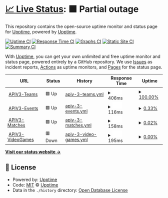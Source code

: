 # [📈 Live Status](https://demo.upptime.js.org): <!--live status--> **🟧 Partial outage**

This repository contains the open-source uptime monitor and status page for [Upptime](https://upptime.js.org), powered by [Upptime](https://github.com/upptime/upptime).

[![Uptime CI](https://github.com/upptime/upptime/workflows/Uptime%20CI/badge.svg)](https://github.com/upptime/upptime/actions?query=workflow%3A%22Uptime+CI%22)
[![Response Time CI](https://github.com/upptime/upptime/workflows/Response%20Time%20CI/badge.svg)](https://github.com/upptime/upptime/actions?query=workflow%3A%22Response+Time+CI%22)
[![Graphs CI](https://github.com/upptime/upptime/workflows/Graphs%20CI/badge.svg)](https://github.com/upptime/upptime/actions?query=workflow%3A%22Graphs+CI%22)
[![Static Site CI](https://github.com/upptime/upptime/workflows/Static%20Site%20CI/badge.svg)](https://github.com/upptime/upptime/actions?query=workflow%3A%22Static+Site+CI%22)
[![Summary CI](https://github.com/upptime/upptime/workflows/Summary%20CI/badge.svg)](https://github.com/upptime/upptime/actions?query=workflow%3A%22Summary+CI%22)

With [Upptime](https://upptime.js.org), you can get your own unlimited and free uptime monitor and status page, powered entirely by a GitHub repository. We use [Issues](https://github.com/upptime/upptime/issues) as incident reports, [Actions](https://github.com/upptime/upptime/actions) as uptime monitors, and [Pages](https://demo.upptime.js.org) for the status page.

<!--start: status pages-->
<!-- This summary is generated by Upptime (https://github.com/upptime/upptime) -->
<!-- Do not edit this manually, your changes will be overwritten -->
<!-- prettier-ignore -->
| URL | Status | History | Response Time | Uptime |
| --- | ------ | ------- | ------------- | ------ |
| <img alt="" src="https://favicons.githubusercontent.com/apiv3.esports-data-provider.com" height="13"> [APIV3-Teams](https://apiv3.esports-data-provider.com/teams) | 🟩 Up | [apiv-3-teams.yml](https://github.com/Minibouts/StatusAPI/commits/HEAD/history/apiv-3-teams.yml) | <details><summary><img alt="Response time graph" src="./graphs/apiv-3-teams/response-time-week.png" height="20"> 406ms</summary><br><a href="https://demo.upptime.js.org/history/apiv-3-teams"><img alt="Response time 406" src="https://img.shields.io/endpoint?url=https%3A%2F%2Fraw.githubusercontent.com%2FMinibouts%2FStatusAPI%2FHEAD%2Fapi%2Fapiv-3-teams%2Fresponse-time.json"></a><br><a href="https://demo.upptime.js.org/history/apiv-3-teams"><img alt="24-hour response time 406" src="https://img.shields.io/endpoint?url=https%3A%2F%2Fraw.githubusercontent.com%2FMinibouts%2FStatusAPI%2FHEAD%2Fapi%2Fapiv-3-teams%2Fresponse-time-day.json"></a><br><a href="https://demo.upptime.js.org/history/apiv-3-teams"><img alt="7-day response time 406" src="https://img.shields.io/endpoint?url=https%3A%2F%2Fraw.githubusercontent.com%2FMinibouts%2FStatusAPI%2FHEAD%2Fapi%2Fapiv-3-teams%2Fresponse-time-week.json"></a><br><a href="https://demo.upptime.js.org/history/apiv-3-teams"><img alt="30-day response time 406" src="https://img.shields.io/endpoint?url=https%3A%2F%2Fraw.githubusercontent.com%2FMinibouts%2FStatusAPI%2FHEAD%2Fapi%2Fapiv-3-teams%2Fresponse-time-month.json"></a><br><a href="https://demo.upptime.js.org/history/apiv-3-teams"><img alt="1-year response time 406" src="https://img.shields.io/endpoint?url=https%3A%2F%2Fraw.githubusercontent.com%2FMinibouts%2FStatusAPI%2FHEAD%2Fapi%2Fapiv-3-teams%2Fresponse-time-year.json"></a></details> | <details><summary><a href="https://demo.upptime.js.org/history/apiv-3-teams">100.00%</a></summary><a href="https://demo.upptime.js.org/history/apiv-3-teams"><img alt="All-time uptime 100.00%" src="https://img.shields.io/endpoint?url=https%3A%2F%2Fraw.githubusercontent.com%2FMinibouts%2FStatusAPI%2FHEAD%2Fapi%2Fapiv-3-teams%2Fuptime.json"></a><br><a href="https://demo.upptime.js.org/history/apiv-3-teams"><img alt="24-hour uptime 100.00%" src="https://img.shields.io/endpoint?url=https%3A%2F%2Fraw.githubusercontent.com%2FMinibouts%2FStatusAPI%2FHEAD%2Fapi%2Fapiv-3-teams%2Fuptime-day.json"></a><br><a href="https://demo.upptime.js.org/history/apiv-3-teams"><img alt="7-day uptime 100.00%" src="https://img.shields.io/endpoint?url=https%3A%2F%2Fraw.githubusercontent.com%2FMinibouts%2FStatusAPI%2FHEAD%2Fapi%2Fapiv-3-teams%2Fuptime-week.json"></a><br><a href="https://demo.upptime.js.org/history/apiv-3-teams"><img alt="30-day uptime 100.00%" src="https://img.shields.io/endpoint?url=https%3A%2F%2Fraw.githubusercontent.com%2FMinibouts%2FStatusAPI%2FHEAD%2Fapi%2Fapiv-3-teams%2Fuptime-month.json"></a><br><a href="https://demo.upptime.js.org/history/apiv-3-teams"><img alt="1-year uptime 100.00%" src="https://img.shields.io/endpoint?url=https%3A%2F%2Fraw.githubusercontent.com%2FMinibouts%2FStatusAPI%2FHEAD%2Fapi%2Fapiv-3-teams%2Fuptime-year.json"></a></details>
| <img alt="" src="https://favicons.githubusercontent.com/apiv3.esports-data-provider.com" height="13"> [APIV3-Events](https://apiv3.esports-data-provider.com/events) | 🟩 Up | [apiv-3-events.yml](https://github.com/Minibouts/StatusAPI/commits/HEAD/history/apiv-3-events.yml) | <details><summary><img alt="Response time graph" src="./graphs/apiv-3-events/response-time-week.png" height="20"> 116ms</summary><br><a href="https://demo.upptime.js.org/history/apiv-3-events"><img alt="Response time 116" src="https://img.shields.io/endpoint?url=https%3A%2F%2Fraw.githubusercontent.com%2FMinibouts%2FStatusAPI%2FHEAD%2Fapi%2Fapiv-3-events%2Fresponse-time.json"></a><br><a href="https://demo.upptime.js.org/history/apiv-3-events"><img alt="24-hour response time 116" src="https://img.shields.io/endpoint?url=https%3A%2F%2Fraw.githubusercontent.com%2FMinibouts%2FStatusAPI%2FHEAD%2Fapi%2Fapiv-3-events%2Fresponse-time-day.json"></a><br><a href="https://demo.upptime.js.org/history/apiv-3-events"><img alt="7-day response time 116" src="https://img.shields.io/endpoint?url=https%3A%2F%2Fraw.githubusercontent.com%2FMinibouts%2FStatusAPI%2FHEAD%2Fapi%2Fapiv-3-events%2Fresponse-time-week.json"></a><br><a href="https://demo.upptime.js.org/history/apiv-3-events"><img alt="30-day response time 116" src="https://img.shields.io/endpoint?url=https%3A%2F%2Fraw.githubusercontent.com%2FMinibouts%2FStatusAPI%2FHEAD%2Fapi%2Fapiv-3-events%2Fresponse-time-month.json"></a><br><a href="https://demo.upptime.js.org/history/apiv-3-events"><img alt="1-year response time 116" src="https://img.shields.io/endpoint?url=https%3A%2F%2Fraw.githubusercontent.com%2FMinibouts%2FStatusAPI%2FHEAD%2Fapi%2Fapiv-3-events%2Fresponse-time-year.json"></a></details> | <details><summary><a href="https://demo.upptime.js.org/history/apiv-3-events">0.33%</a></summary><a href="https://demo.upptime.js.org/history/apiv-3-events"><img alt="All-time uptime 0.33%" src="https://img.shields.io/endpoint?url=https%3A%2F%2Fraw.githubusercontent.com%2FMinibouts%2FStatusAPI%2FHEAD%2Fapi%2Fapiv-3-events%2Fuptime.json"></a><br><a href="https://demo.upptime.js.org/history/apiv-3-events"><img alt="24-hour uptime 0.33%" src="https://img.shields.io/endpoint?url=https%3A%2F%2Fraw.githubusercontent.com%2FMinibouts%2FStatusAPI%2FHEAD%2Fapi%2Fapiv-3-events%2Fuptime-day.json"></a><br><a href="https://demo.upptime.js.org/history/apiv-3-events"><img alt="7-day uptime 0.33%" src="https://img.shields.io/endpoint?url=https%3A%2F%2Fraw.githubusercontent.com%2FMinibouts%2FStatusAPI%2FHEAD%2Fapi%2Fapiv-3-events%2Fuptime-week.json"></a><br><a href="https://demo.upptime.js.org/history/apiv-3-events"><img alt="30-day uptime 0.33%" src="https://img.shields.io/endpoint?url=https%3A%2F%2Fraw.githubusercontent.com%2FMinibouts%2FStatusAPI%2FHEAD%2Fapi%2Fapiv-3-events%2Fuptime-month.json"></a><br><a href="https://demo.upptime.js.org/history/apiv-3-events"><img alt="1-year uptime 0.33%" src="https://img.shields.io/endpoint?url=https%3A%2F%2Fraw.githubusercontent.com%2FMinibouts%2FStatusAPI%2FHEAD%2Fapi%2Fapiv-3-events%2Fuptime-year.json"></a></details>
| <img alt="" src="https://favicons.githubusercontent.com/apiv3.esports-data-provider.com" height="13"> [APIV3-Matches](https://apiv3.esports-data-provider.com/matches) | 🟩 Up | [apiv-3-matches.yml](https://github.com/Minibouts/StatusAPI/commits/HEAD/history/apiv-3-matches.yml) | <details><summary><img alt="Response time graph" src="./graphs/apiv-3-matches/response-time-week.png" height="20"> 158ms</summary><br><a href="https://demo.upptime.js.org/history/apiv-3-matches"><img alt="Response time 158" src="https://img.shields.io/endpoint?url=https%3A%2F%2Fraw.githubusercontent.com%2FMinibouts%2FStatusAPI%2FHEAD%2Fapi%2Fapiv-3-matches%2Fresponse-time.json"></a><br><a href="https://demo.upptime.js.org/history/apiv-3-matches"><img alt="24-hour response time 158" src="https://img.shields.io/endpoint?url=https%3A%2F%2Fraw.githubusercontent.com%2FMinibouts%2FStatusAPI%2FHEAD%2Fapi%2Fapiv-3-matches%2Fresponse-time-day.json"></a><br><a href="https://demo.upptime.js.org/history/apiv-3-matches"><img alt="7-day response time 158" src="https://img.shields.io/endpoint?url=https%3A%2F%2Fraw.githubusercontent.com%2FMinibouts%2FStatusAPI%2FHEAD%2Fapi%2Fapiv-3-matches%2Fresponse-time-week.json"></a><br><a href="https://demo.upptime.js.org/history/apiv-3-matches"><img alt="30-day response time 158" src="https://img.shields.io/endpoint?url=https%3A%2F%2Fraw.githubusercontent.com%2FMinibouts%2FStatusAPI%2FHEAD%2Fapi%2Fapiv-3-matches%2Fresponse-time-month.json"></a><br><a href="https://demo.upptime.js.org/history/apiv-3-matches"><img alt="1-year response time 158" src="https://img.shields.io/endpoint?url=https%3A%2F%2Fraw.githubusercontent.com%2FMinibouts%2FStatusAPI%2FHEAD%2Fapi%2Fapiv-3-matches%2Fresponse-time-year.json"></a></details> | <details><summary><a href="https://demo.upptime.js.org/history/apiv-3-matches">0.02%</a></summary><a href="https://demo.upptime.js.org/history/apiv-3-matches"><img alt="All-time uptime 0.02%" src="https://img.shields.io/endpoint?url=https%3A%2F%2Fraw.githubusercontent.com%2FMinibouts%2FStatusAPI%2FHEAD%2Fapi%2Fapiv-3-matches%2Fuptime.json"></a><br><a href="https://demo.upptime.js.org/history/apiv-3-matches"><img alt="24-hour uptime 0.02%" src="https://img.shields.io/endpoint?url=https%3A%2F%2Fraw.githubusercontent.com%2FMinibouts%2FStatusAPI%2FHEAD%2Fapi%2Fapiv-3-matches%2Fuptime-day.json"></a><br><a href="https://demo.upptime.js.org/history/apiv-3-matches"><img alt="7-day uptime 0.02%" src="https://img.shields.io/endpoint?url=https%3A%2F%2Fraw.githubusercontent.com%2FMinibouts%2FStatusAPI%2FHEAD%2Fapi%2Fapiv-3-matches%2Fuptime-week.json"></a><br><a href="https://demo.upptime.js.org/history/apiv-3-matches"><img alt="30-day uptime 0.02%" src="https://img.shields.io/endpoint?url=https%3A%2F%2Fraw.githubusercontent.com%2FMinibouts%2FStatusAPI%2FHEAD%2Fapi%2Fapiv-3-matches%2Fuptime-month.json"></a><br><a href="https://demo.upptime.js.org/history/apiv-3-matches"><img alt="1-year uptime 0.02%" src="https://img.shields.io/endpoint?url=https%3A%2F%2Fraw.githubusercontent.com%2FMinibouts%2FStatusAPI%2FHEAD%2Fapi%2Fapiv-3-matches%2Fuptime-year.json"></a></details>
| <img alt="" src="https://favicons.githubusercontent.com/apiv3.esports-data-provider.com" height="13"> [APIV3-VideoGames](https://apiv3.esports-data-provider.com/videogames) | 🟥 Down | [apiv-3-video-games.yml](https://github.com/Minibouts/StatusAPI/commits/HEAD/history/apiv-3-video-games.yml) | <details><summary><img alt="Response time graph" src="./graphs/apiv-3-video-games/response-time-week.png" height="20"> 195ms</summary><br><a href="https://demo.upptime.js.org/history/apiv-3-video-games"><img alt="Response time 195" src="https://img.shields.io/endpoint?url=https%3A%2F%2Fraw.githubusercontent.com%2FMinibouts%2FStatusAPI%2FHEAD%2Fapi%2Fapiv-3-video-games%2Fresponse-time.json"></a><br><a href="https://demo.upptime.js.org/history/apiv-3-video-games"><img alt="24-hour response time 195" src="https://img.shields.io/endpoint?url=https%3A%2F%2Fraw.githubusercontent.com%2FMinibouts%2FStatusAPI%2FHEAD%2Fapi%2Fapiv-3-video-games%2Fresponse-time-day.json"></a><br><a href="https://demo.upptime.js.org/history/apiv-3-video-games"><img alt="7-day response time 195" src="https://img.shields.io/endpoint?url=https%3A%2F%2Fraw.githubusercontent.com%2FMinibouts%2FStatusAPI%2FHEAD%2Fapi%2Fapiv-3-video-games%2Fresponse-time-week.json"></a><br><a href="https://demo.upptime.js.org/history/apiv-3-video-games"><img alt="30-day response time 195" src="https://img.shields.io/endpoint?url=https%3A%2F%2Fraw.githubusercontent.com%2FMinibouts%2FStatusAPI%2FHEAD%2Fapi%2Fapiv-3-video-games%2Fresponse-time-month.json"></a><br><a href="https://demo.upptime.js.org/history/apiv-3-video-games"><img alt="1-year response time 195" src="https://img.shields.io/endpoint?url=https%3A%2F%2Fraw.githubusercontent.com%2FMinibouts%2FStatusAPI%2FHEAD%2Fapi%2Fapiv-3-video-games%2Fresponse-time-year.json"></a></details> | <details><summary><a href="https://demo.upptime.js.org/history/apiv-3-video-games">0.00%</a></summary><a href="https://demo.upptime.js.org/history/apiv-3-video-games"><img alt="All-time uptime 0.00%" src="https://img.shields.io/endpoint?url=https%3A%2F%2Fraw.githubusercontent.com%2FMinibouts%2FStatusAPI%2FHEAD%2Fapi%2Fapiv-3-video-games%2Fuptime.json"></a><br><a href="https://demo.upptime.js.org/history/apiv-3-video-games"><img alt="24-hour uptime 0.00%" src="https://img.shields.io/endpoint?url=https%3A%2F%2Fraw.githubusercontent.com%2FMinibouts%2FStatusAPI%2FHEAD%2Fapi%2Fapiv-3-video-games%2Fuptime-day.json"></a><br><a href="https://demo.upptime.js.org/history/apiv-3-video-games"><img alt="7-day uptime 0.00%" src="https://img.shields.io/endpoint?url=https%3A%2F%2Fraw.githubusercontent.com%2FMinibouts%2FStatusAPI%2FHEAD%2Fapi%2Fapiv-3-video-games%2Fuptime-week.json"></a><br><a href="https://demo.upptime.js.org/history/apiv-3-video-games"><img alt="30-day uptime 0.00%" src="https://img.shields.io/endpoint?url=https%3A%2F%2Fraw.githubusercontent.com%2FMinibouts%2FStatusAPI%2FHEAD%2Fapi%2Fapiv-3-video-games%2Fuptime-month.json"></a><br><a href="https://demo.upptime.js.org/history/apiv-3-video-games"><img alt="1-year uptime 0.00%" src="https://img.shields.io/endpoint?url=https%3A%2F%2Fraw.githubusercontent.com%2FMinibouts%2FStatusAPI%2FHEAD%2Fapi%2Fapiv-3-video-games%2Fuptime-year.json"></a></details>

<!--end: status pages-->

[**Visit our status website →**](https://demo.upptime.js.org)

## 📄 License

- Powered by: [Upptime](https://github.com/upptime/upptime)
- Code: [MIT](./LICENSE) © [Upptime](https://upptime.js.org)
- Data in the `./history` directory: [Open Database License](https://opendatacommons.org/licenses/odbl/1-0/)
